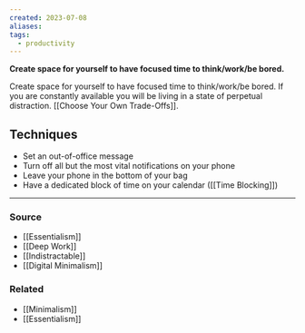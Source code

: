 ```yaml
---
created: 2023-07-08
aliases: 
tags:
  - productivity
---
```

**Create space for yourself to have focused time to think/work/be bored.**

Create space for yourself to have focused time to think/work/be bored. If you are constantly available you will be living in a state of perpetual distraction. [[Choose Your Own Trade-Offs]].

## Techniques

- Set an out-of-office message
- Turn off all but the most vital notifications on your phone
- Leave your phone in the bottom of your bag
- Have a dedicated block of time on your calendar ([[Time Blocking]])

****
### Source
- [[Essentialism]]
- [[Deep Work]]
- [[Indistractable]]
- [[Digital Minimalism]]

### Related
- [[Minimalism]]
- [[Essentialism]]